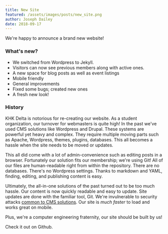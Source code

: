 ```yaml
---
title: New Site
featured: /assets/images/posts/new_site.png
author: Joseph Dailey
date: 2018-09-17
---
```


We're happy to announce a brand new website!

### What's new?
 - We switched from Wordpress to Jekyll.
 - Visitors can now see previous members along with active ones.
 - A new space for blog posts as well as event listings
 - Mobile friendly
 - General improvements
 - Fixed some bugs; created new ones
 - A fresh new look!
 <!-- More -->

### History
KHK Delta is notorious for re-creating our website. As a student organization, our turnover for webmasters is quite high! In the past we've used CMS solutions like Wordpress and Drupal. These systems are powerful yet heavy and complex. They require multiple moving parts such as Apache, Wordpress, themes, plugins, databases. This all becomes a hassle when the site needs to be moved or updates.

This all did come with a lot of admin-convenience such as editing posts in a browser. Fortunately our solution fits our membership; we're using Git! All of our files are human-readable right from within the repository. There are no databases. There's no Wordpress settings. Thanks to markdown and YAML, finding, editing, and publishing content is easy.

Ultimately, the all-in-one solutions of the past turned out to be too much hassle. Our content is now quickly readable and easy to update. Site updates are done with the familiar tool, Git. We're invulnerable to security attacks [common to CMS solutions](https://www.cvedetails.com/vulnerability-list/vendor_id-2337/product_id-4096/). Our site is *much faster* to load and works great on mobile.

Plus, we're a computer engineering fraternity, our site should be built by us!

Check it out on Github.
